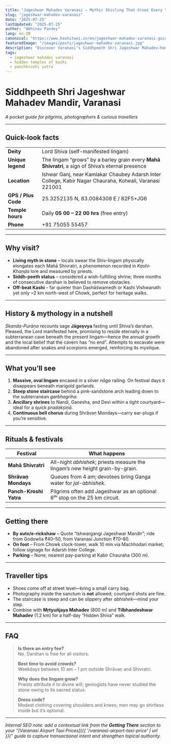 ```yaml
---
title: "Jageshwar Mahadev Varanasi – Mythic Shivling That Grows Every Year"
slug: "jageshwar-mahadev-varanasi"
date: "2025-07-25"
lastUpdated: "2025-07-25"
author: "Abhinav Pandey"
lang: en-IN
canonical: "https://www.kashitaxi.in/en/jageshwar-mahadev-varanasi-guide/"
featuredImage: "/images/posts/jageshwar-mahadev-varanasi.jpg"
description: "Discover Varanasi’s Siddhpeeth Shri Jageshwar Mahadev—home to a self-growing Shiv lingam, hidden in Ishwargangi’s lanes."
tags:
  - jageshwar mahadev varanasi
  - hidden temples of kashi
  - panchkroshi yatra
---
```


# Siddhpeeth **Shri Jageshwar Mahadev Mandir**, Varanasi  
*A pocket guide for pilgrims, photographers & curious travellers*

---

## Quick-look facts

| | |
|---|---|
| **Deity** | Lord Shiva (self-manifested lingam) |
| **Unique legend** | The lingam “grows” by a barley grain every **Mahā Shivratri**, a sign of Shiva’s eternal presence |
| **Location** | Ishwar Ganj, near Kamlakar Chaubey Adarsh Inter College, Kabir Nagar Chauraha, Kotwali, Varanasi 221001 |
| **GPS / Plus Code** | 25.3252135 N, 83.0084308 E  /  82F5+JG6 |
| **Temple hours** | Daily **05 00 – 22 00 hrs** (free entry) |
| **Phone** | +91 75055 55457 |

---

## Why visit?

* **Living myth in stone** – locals swear the Shiv-lingam physically elongates each Mahā Shivratri, a phenomenon recorded in *Kashi-Khaṇḍa* lore and measured by priests.  
* **Siddh-peeth status** – considered a wish-fulfilling shrine; three months of consecutive darshan is believed to remove obstacles.  
* **Off-beat Kashi** – far quieter than Dashāśwamedh or Kashi Vishwanath yet only ~2 km north-west of Chowk, perfect for heritage walks.

---

## History & mythology in a nutshell  

*Skanda-Purāṇa* recounts sage **Jāgeṣvya** fasting until Shiva’s darshan. Pleased, the Lord manifested here, promising to reside eternally in a subterranean cave beneath the present lingam—hence the annual growth and the local belief that the cavern has “no end”. Attempts to excavate were abandoned after snakes and scorpions emerged, reinforcing its mystique.

---

## What you’ll see

1. **Massive, oval lingam** encased in a silver *nāga* railing. On festival days it disappears beneath marigold garlands.  
2. **Steep stone staircase** behind a pink-sandstone arch leading down to the subterranean *garbhagriha*.  
3. **Ancillary shrines** to Nandi, Ganesha, and Devi within a tight courtyard—ideal for a quick *pradakṣiṇā*.  
4. **Continuous bell chorus** during Shrāvaṇ Mondays—carry ear-plugs if you’re sensitive.

---

## Rituals & festivals

| Festival | What happens |
|-----------|--------------|
| **Mahā Shivratri** | All-night *abhishek*; priests measure the lingam’s new height grain-by-grain. |
| **Shrāvaṇ Mondays** | Queues from 4 am; devotees bring Ganga water for *jal-abhishek*. |
| **Panch-Kroshi Yatra** | Pilgrims often add Jageshwar as an optional 6ᵗʰ stop on the 25 km circuit. |

---

## Getting there

* **By auto/e-rickshaw** – Quote “Ishwargangi Jageshwar Mandir”; ride from Godowlia ₹40–50, from Varanasi Junction ₹70–80.  
* **On foot** – From Chowk clock-tower, walk 10 min via Machhodari market; follow signage for Adarsh Inter College.  
* **Parking** – None; nearest pay-parking at Kabir Chauraha (300 m).

---

## Traveller tips

* Shoes come off at street level—bring a small carry bag.  
* Photography inside the sanctum is **not** allowed; courtyard shots are fine.  
* The staircase is steep and can be slippery after *abhishek*—mind your step.  
* Combine with **Mṛtyuñjaya Mahadev** (800 m) and **Tilbhandeshwar Mahadev** (1.2 km) for a half-day “Hidden Shiva” walk.

---

## FAQ

> **Is there an entry fee?**  
> No. Darshan is free for all visitors.  
>
> **Best time to avoid crowds?**  
> Weekdays between 10 am – 1 pm outside Shrāvaṇ and Shivratri.  
>
> **Why does the lingam grow?**  
> Priests attribute it to divine will; geologists have never studied the stone owing to its sacred status.  
>
> **Dress code?**  
> Modest clothing covering shoulders and knees; men may go shirtless inside but it’s optional.  

---

*Internal SEO note: add a contextual link from the **Getting There** section to your “[Varanasi Airport Taxi Prices]({{ '/varanasi-airport-taxi-price' | url }})” guide to capture transactional intent and strengthen topical authority.*